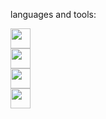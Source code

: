 <p>languages and tools:</p>
<p position='center'>
  <img src="https://cdn2.iconfinder.com/data/icons/well-known-1/1024/Python-128.png" width="32px" height="32px"/>
  <br/>
  <img src="https://cdn.iconscout.com/icon/free/png-256/js-45-458325.png" width="32px" height="32px"/>
  <br/>
  <img src="https://cdn.iconscout.com/icon/free/png-256/react-1543566-1306069.png" width="32px" height="32px"/>
  <br/>
  <img src="https://cdn.iconscout.com/icon/free/png-256/django-3628142-3030962.png" width="32px" height="32px"/>
<p/>
